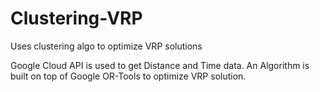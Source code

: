 # Clustering-VRP
Uses clustering algo to optimize VRP solutions

Google Cloud API is used to get Distance and Time data.
An Algorithm is built on top of Google OR-Tools to optimize VRP solution.

